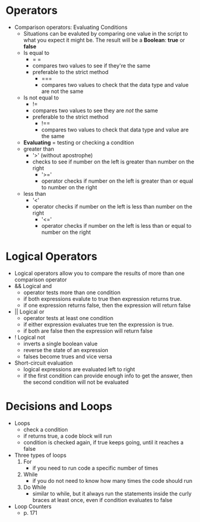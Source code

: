# Operators
* Comparison operators: Evaluating Conditions
    * Situations can be evaluted by comparing one value in the script to what you expect it might be.  The result will be a **Boolean**: **true** or **false**
    * Is equal to
        * = =
        * compares two values to see if they're the same
        * preferable to the strict method
            * ===
            * compares two values to check that the data type and value are not the same
    * Is not equal to
        * !=
        * compares two values to see they are *not* the same
        * preferable to the strict method
            * !==
            * compares two values to check that data type and value are the same
    * **Evaluating** = testing or checking a condition
    * greater than
        * '>' (without apostrophe)
        * checks to see if number on the left is greater than number on the right
            * '>='
            * operator checks if number on the left is greater than or equal to number on the right
    * less than
        * '<'
        * operator checks if number on the left is less than number on the right
            * '<='
            * operator checks if number on the left is less than or equal to number on the right

# Logical Operators
* Logical operators allow you to compare the results of more than one comparison operator
* && Logical and
    * operator tests more than one condition
    * if both expressions evalute to true then expression returns true.
    * if one expression returns false, then the expression will return false
* || Logical or
    * operator tests at least one condition
    * if either expression evaluates true ten the expression is true.
    * if both are false then the expression will return false
* ! Logical not
    * inverts a single boolean value
    * reverse the state of an expression
    * falses become trues and vice versa
* Short-circuit evaluation
    * logical expressions are evaluated left to right
    * if the first condition can provide enough info to get the answer, then the second condition will not be evaluated

# Decisions and Loops
* Loops
    * check a condition
    * if returns true, a code block will run
    * condition is checked again, if true keeps going, until it reaches a false
* Three types of loops
    1. For
        * if you need to run code a specific number of times
    2. While
        * if you do not need to know how many times the code should run
    3. Do While
        * similar to while, but it always run the statements inside the curly braces at least once, even if condition evaluates to false
* Loop Counters
    * p. 171

